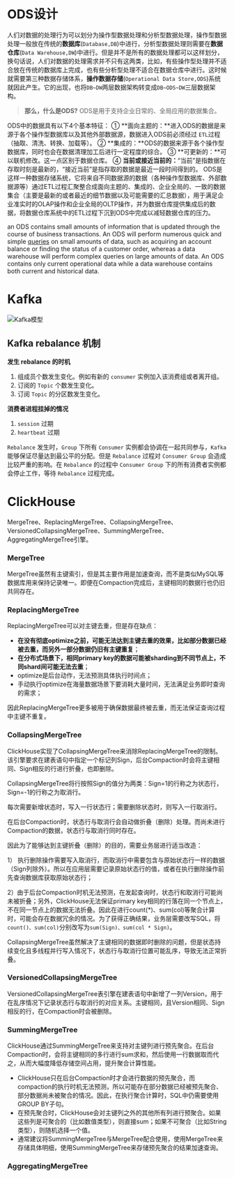 # ODS设计

人们对数据的处理行为可以划分为操作型数据处理和分析型数据处理，操作型数据处理一般放在传统的**数据库**(`Database,DB`)中进行，分析型数据处理则需要在**数据仓库**(`Data Warehouse,DW`)中进行。但是并不是所有的数据处理都可以这样划分，换句话说，人们对数据的处理需求并不只有这两类，比如，有些操作型处理并不适合放在传统的数据库上完成，也有些分析型处理不适合在数据仓库中进行。这时候就需要第三种数据存储体系，**操作数据存储**(`Operational Data Store,ODS`)系统就因此产生。它的出现，也将`DB~DW`两层数据架构转变成`DB~ODS~DW`三层数据架构。

> **那么，什么是ODS?**
> ODS是用于支持企业日常的、全局应用的数据集合。

ODS中的数据具有以下4个基本特征：
① **面向主题的：**进入ODS的数据是来源于各个操作型数据库以及其他外部数据源，数据进入ODS前必须经过 `ETL`过程（抽取、清洗、转换、加载等）。
② **集成的：**ODS的数据来源于各个操作型数据库，同时也会在数据清理加工后进行一定程度的综合。
③ **可更新的：**可以联机修改。这一点区别于数据仓库。
④ **当前或接近当前的：**“当前”是指数据在存取时刻是最新的，“接近当前”是指存取的数据是最近一段时间得到的。
ODS是这样一种数据存储系统，它将来自不同数据源的数据（各种操作型数据库、外部数据源等）通过ETL过程汇聚整合成面向主题的、集成的、企业全局的、一致的数据集合（主要是最新的或者最近的细节数据以及可能需要的汇总数据），用于满足企业准实时的OLAP操作和企业全局的OLTP操作，并为数据仓库提供集成后的数据，将数据仓库系统中的ETL过程下沉到ODS中完成以减轻数据仓库的压力。

an ODS contains small amounts of information that is updated through the course of business transactions. An ODS will perform numerous quick and simple [queries](https://www.webopedia.com/TERM/Q/query.html) on small amounts of data, such as acquiring an account balance or finding the status of a customer order, whereas a data warehouse will perform complex queries on large amounts of data. An ODS contains only current operational data while a data warehouse contains both current and historical data.

# Kafka

![Kafka模型](F:\workspace\java8-study\笔记\pic\Kafka模型.jpg)

## Kafka rebalance 机制

**发生 rebalance 的时机**

1. 组成员个数发生变化。例如有新的 `consumer` 实例加入该消费组或者离开组。
2. 订阅的 `Topic` 个数发生变化。
3. 订阅 `Topic` 的分区数发生变化。

**消费者进程挂掉的情况**

1. `session` 过期
2. `heartbeat` 过期

`Rebalance` 发生时，`Group` 下所有 `Consumer` 实例都会协调在一起共同参与，`Kafka` 能够保证尽量达到最公平的分配。但是 `Rebalance` 过程对 `Consumer Group` 会造成比较严重的影响。在 `Rebalance` 的过程中 `Consumer Group` 下的所有消费者实例都会停止工作，等待 `Rebalance` 过程完成。

# ClickHouse

MergeTree、ReplacingMergeTree、CollapsingMergeTree、VersionedCollapsingMergeTree、SummingMergeTree、AggregatingMergeTree引擎。

### MergeTree

MergeTree虽然有主键索引，但是其主要作用是加速查询，而不是类似MySQL等数据库用来保持记录唯一。即便在Compaction完成后，主键相同的数据行也仍旧共同存在。

### ReplacingMergeTree

ReplacingMergeTree可以对主键去重，但是存在缺点：

- **在没有彻底optimize之前，可能无法达到主键去重的效果，比如部分数据已经被去重，而另外一部分数据仍旧有主键重复**；
- **在分布式场景下，相同primary key的数据可能被sharding到不同节点上，不同shard间可能无法去重**；
- optimize是后台动作，无法预测具体执行时间点；
- 手动执行optimize在海量数据场景下要消耗大量时间，无法满足业务即时查询的需求；

因此ReplacingMergeTree更多被用于确保数据最终被去重，而无法保证查询过程中主键不重复。

### CollapsingMergeTree

ClickHouse实现了CollapsingMergeTree来消除ReplacingMergeTree的限制。该引擎要求在建表语句中指定一个标记列Sign，后台Compaction时会将主键相同、Sign相反的行进行折叠，也即删除。

CollapsingMergeTree将行按照Sign的值分为两类：Sign=1的行称之为状态行，Sign=-1的行称之为取消行。

每次需要新增状态时，写入一行状态行；需要删除状态时，则写入一行取消行。

在后台Compaction时，状态行与取消行会自动做折叠（删除）处理。而尚未进行Compaction的数据，状态行与取消行同时存在。

因此为了能够达到主键折叠（删除）的目的，需要业务层进行适当改造：

1） 执行删除操作需要写入取消行，而取消行中需要包含与原始状态行一样的数据（Sign列除外）。所以在应用层需要记录原始状态行的值，或者在执行删除操作前先查询数据库获取原始状态行；

2）由于后台Compaction时机无法预测，在发起查询时，状态行和取消行可能尚未被折叠；另外，ClickHouse无法保证primary key相同的行落在同一个节点上，不在同一节点上的数据无法折叠。因此在进行count(*)、sum(col)等聚合计算时，可能会存在数据冗余的情况。为了获得正确结果，业务层需要改写SQL，将`count()、sum(col)`分别改写为`sum(Sign)、sum(col * Sign)`。

CollapsingMergeTree虽然解决了主键相同的数据即时删除的问题，但是状态持续变化且多线程并行写入情况下，状态行与取消行位置可能乱序，导致无法正常折叠。

### VersionedCollapsingMergeTree

VersionedCollapsingMergeTree表引擎在建表语句中新增了一列Version，用于在乱序情况下记录状态行与取消行的对应关系。主键相同，且Version相同、Sign相反的行，在Compaction时会被删除。

### SummingMergeTree

ClickHouse通过SummingMergeTree来支持对主键列进行预先聚合。在后台Compaction时，会将主键相同的多行进行sum求和，然后使用一行数据取而代之，从而大幅度降低存储空间占用，提升聚合计算性能。

- ClickHouse只在后台Compaction时才会进行数据的预先聚合，而compaction的执行时机无法预测，所以可能存在部分数据已经被预先聚合、部分数据尚未被聚合的情况。因此，在执行聚合计算时，SQL中仍需要使用GROUP BY子句。
- 在预先聚合时，ClickHouse会对主键列之外的其他所有列进行预聚合。如果这些列是可聚合的（比如数值类型），则直接sum；如果不可聚合（比如String类型），则随机选择一个值。
- 通常建议将SummingMergeTree与MergeTree配合使用，使用MergeTree来存储具体明细，使用SummingMergeTree来存储预先聚合的结果加速查询。



### AggregatingMergeTree

